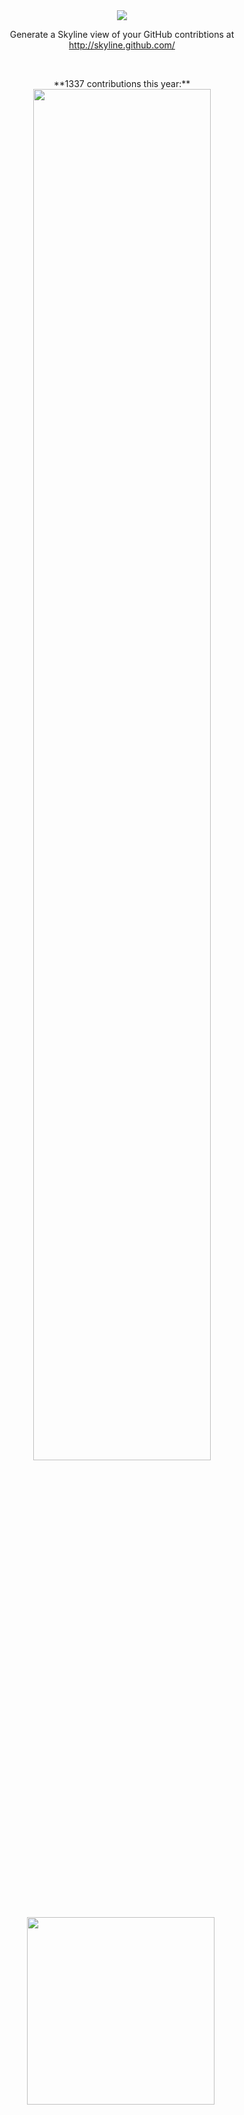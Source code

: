<div align="center">
  <img src="https://user-images.githubusercontent.com/121322/108665450-d0f52380-7489-11eb-832b-09b614c59f2a.gif">
  <p>Generate a Skyline view of your GitHub contribtions at <a href="http://skyline.github.com/">http://skyline.github.com/</a></p>
</div>
<br>
<p align="center">
**1337 contributions this year:**
  <img src="http://leereilly.net/leereilly/contributions.png" width="75%"><br>
  <img src="http://leereilly.net/leereilly/gitris.gif" width="300">
  <img src="http://hits.dwyl.com/leereilly/leereilly.svg" width="0">
</div>

